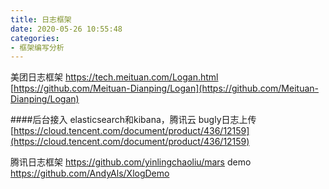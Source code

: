 ```yaml
---
title: 日志框架
date: 2020-05-26 10:55:48
categories:
- 框架编写分析
---
```

美团日志框架
https://tech.meituan.com/Logan.html
[https://github.com/Meituan-Dianping/Logan](https://github.com/Meituan-Dianping/Logan)

####后台接入
elasticsearch和kibana，腾讯云
bugly日志上传
[https://cloud.tencent.com/document/product/436/12159](https://cloud.tencent.com/document/product/436/12159)


腾讯日志框架
https://github.com/yinlingchaoliu/mars
demo
https://github.com/AndyAls/XlogDemo
